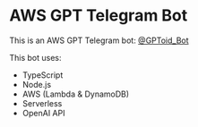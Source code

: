 # AWS GPT Telegram Bot

This is an AWS GPT Telegram bot: [@GPToid_Bot](https://t.me/GPToid_Bot?start=720913331)

This bot uses:

- TypeScript
- Node.js
- AWS (Lambda & DynamoDB)
- Serverless
- OpenAI API
